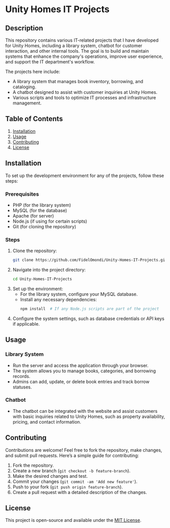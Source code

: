# Unity Homes IT Projects

## Description
This repository contains various IT-related projects that I have developed for Unity Homes, including a library system, chatbot for customer interaction, and other internal tools. The goal is to build and maintain systems that enhance the company's operations, improve user experience, and support the IT department's workflow.

The projects here include:
- A library system that manages book inventory, borrowing, and cataloging.
- A chatbot designed to assist with customer inquiries at Unity Homes.
- Various scripts and tools to optimize IT processes and infrastructure management.

## Table of Contents
1. [Installation](#installation)
2. [Usage](#usage)
3. [Contributing](#contributing)
4. [License](#license)

## Installation
To set up the development environment for any of the projects, follow these steps:

### Prerequisites
- PHP (for the library system)
- MySQL (for the database)
- Apache (for server)
- Node.js (if using for certain scripts)
- Git (for cloning the repository)

### Steps
1. Clone the repository:
    ```bash
    git clone https://github.com/FidelOmondi/Unity-Homes-IT-Projects.git
    ```
2. Navigate into the project directory:
    ```bash
    cd Unity-Homes-IT-Projects
    ```
3. Set up the environment:
   - For the library system, configure your MySQL database.
   - Install any necessary dependencies:
     ```bash
     npm install  # If any Node.js scripts are part of the project
     ```
4. Configure the system settings, such as database credentials or API keys if applicable.

## Usage
### Library System
- Run the server and access the application through your browser.
- The system allows you to manage books, categories, and borrowing records.
- Admins can add, update, or delete book entries and track borrow statuses.

### Chatbot
- The chatbot can be integrated with the website and assist customers with basic inquiries related to Unity Homes, such as property availability, pricing, and contact information.

## Contributing
Contributions are welcome! Feel free to fork the repository, make changes, and submit pull requests. Here’s a simple guide for contributing:
1. Fork the repository.
2. Create a new branch (`git checkout -b feature-branch`).
3. Make the desired changes and test.
4. Commit your changes (`git commit -am 'Add new feature'`).
5. Push to your fork (`git push origin feature-branch`).
6. Create a pull request with a detailed description of the changes.

## License
This project is open-source and available under the [MIT License](LICENSE).


<!---
FidelOdongoTech/FidelOdongoTech is a ✨ special ✨ repository because its `README.md` (this file) appears on your GitHub profile.
You can click the Preview link to take a look at your changes.
--->
